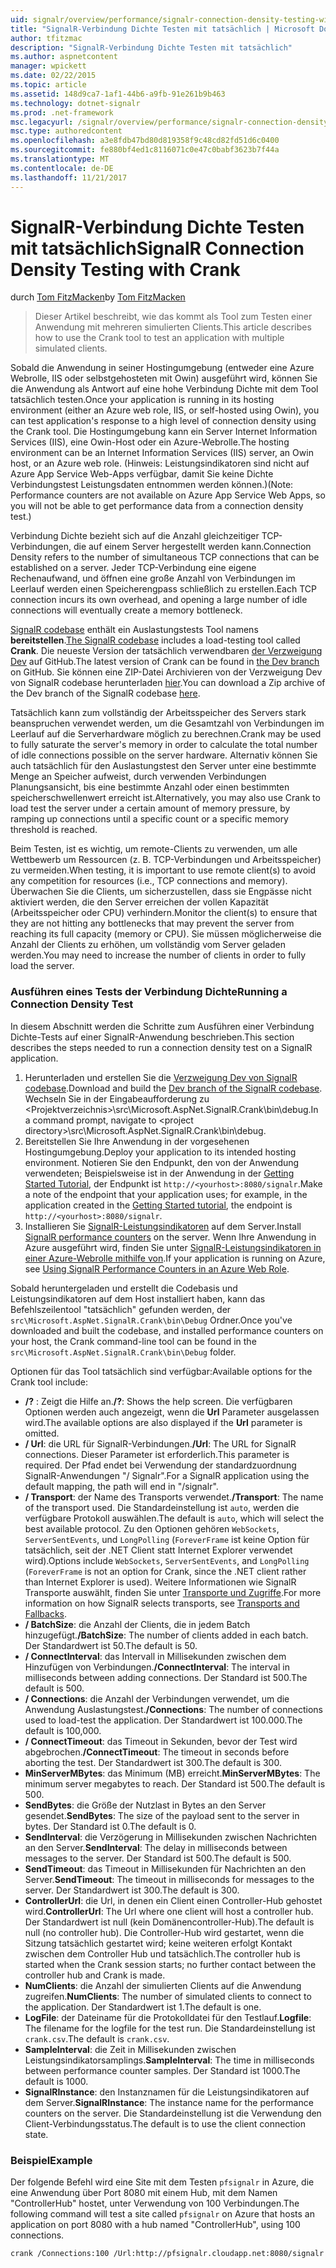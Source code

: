 ```yaml
---
uid: signalr/overview/performance/signalr-connection-density-testing-with-crank
title: "SignalR-Verbindung Dichte Testen mit tatsächlich | Microsoft Docs"
author: tfitzmac
description: "SignalR-Verbindung Dichte Testen mit tatsächlich"
ms.author: aspnetcontent
manager: wpickett
ms.date: 02/22/2015
ms.topic: article
ms.assetid: 148d9ca7-1af1-44b6-a9fb-91e261b9b463
ms.technology: dotnet-signalr
ms.prod: .net-framework
msc.legacyurl: /signalr/overview/performance/signalr-connection-density-testing-with-crank
msc.type: authoredcontent
ms.openlocfilehash: a3e8fdb47bd80d819358f9c48cd82fd51d6c0400
ms.sourcegitcommit: fe880bf4ed1c8116071c0e47c0babf3623b7f44a
ms.translationtype: MT
ms.contentlocale: de-DE
ms.lasthandoff: 11/21/2017
---
```

<a name="signalr-connection-density-testing-with-crank"></a><span data-ttu-id="47d18-103">SignalR-Verbindung Dichte Testen mit tatsächlich</span><span class="sxs-lookup"><span data-stu-id="47d18-103">SignalR Connection Density Testing with Crank</span></span>
====================
<span data-ttu-id="47d18-104">durch [Tom FitzMacken](https://github.com/tfitzmac)</span><span class="sxs-lookup"><span data-stu-id="47d18-104">by [Tom FitzMacken](https://github.com/tfitzmac)</span></span>

> <span data-ttu-id="47d18-105">Dieser Artikel beschreibt, wie das kommt als Tool zum Testen einer Anwendung mit mehreren simulierten Clients.</span><span class="sxs-lookup"><span data-stu-id="47d18-105">This article describes how to use the Crank tool to test an application with multiple simulated clients.</span></span>


<span data-ttu-id="47d18-106">Sobald die Anwendung in seiner Hostingumgebung (entweder eine Azure Webrolle, IIS oder selbstgehosteten mit Owin) ausgeführt wird, können Sie die Anwendung als Antwort auf eine hohe Verbindung Dichte mit dem Tool tatsächlich testen.</span><span class="sxs-lookup"><span data-stu-id="47d18-106">Once your application is running in its hosting environment (either an Azure web role, IIS, or self-hosted using Owin), you can test application's response to a high level of connection density using the Crank tool.</span></span> <span data-ttu-id="47d18-107">Die Hostingumgebung kann ein Server Internet Information Services (IIS), eine Owin-Host oder ein Azure-Webrolle.</span><span class="sxs-lookup"><span data-stu-id="47d18-107">The hosting environment can be an Internet Information Services (IIS) server, an Owin host, or an Azure web role.</span></span> <span data-ttu-id="47d18-108">(Hinweis: Leistungsindikatoren sind nicht auf Azure App Service Web-Apps verfügbar, damit Sie keine Dichte Verbindungstest Leistungsdaten entnommen werden können.)</span><span class="sxs-lookup"><span data-stu-id="47d18-108">(Note: Performance counters are not available on Azure App Service Web Apps, so you will not be able to get performance data from a connection density test.)</span></span>

<span data-ttu-id="47d18-109">Verbindung Dichte bezieht sich auf die Anzahl gleichzeitiger TCP-Verbindungen, die auf einem Server hergestellt werden kann.</span><span class="sxs-lookup"><span data-stu-id="47d18-109">Connection Density refers to the number of simultaneous TCP connections that can be established on a server.</span></span> <span data-ttu-id="47d18-110">Jeder TCP-Verbindung eine eigene Rechenaufwand, und öffnen eine große Anzahl von Verbindungen im Leerlauf werden einen Speicherengpass schließlich zu erstellen.</span><span class="sxs-lookup"><span data-stu-id="47d18-110">Each TCP connection incurs its own overhead, and opening a large number of idle connections will eventually create a memory bottleneck.</span></span>

<span data-ttu-id="47d18-111">[SignalR codebase](https://github.com/signalr/signalr) enthält ein Auslastungstests Tool namens **bereitstellen**.</span><span class="sxs-lookup"><span data-stu-id="47d18-111">[The SignalR codebase](https://github.com/signalr/signalr) includes a load-testing tool called **Crank**.</span></span> <span data-ttu-id="47d18-112">Die neueste Version der tatsächlich verwendbaren [der Verzweigung Dev](https://github.com/SignalR/signalr/tree/dev) auf GitHub.</span><span class="sxs-lookup"><span data-stu-id="47d18-112">The latest version of Crank can be found in [the Dev branch](https://github.com/SignalR/signalr/tree/dev) on GitHub.</span></span> <span data-ttu-id="47d18-113">Sie können eine ZIP-Datei Archivieren von der Verzweigung Dev von SignalR codebase herunterladen [hier](https://github.com/SignalR/SignalR/archive/dev.zip).</span><span class="sxs-lookup"><span data-stu-id="47d18-113">You can download a Zip archive of the Dev branch of the SignalR codebase [here](https://github.com/SignalR/SignalR/archive/dev.zip).</span></span>

<span data-ttu-id="47d18-114">Tatsächlich kann zum vollständig der Arbeitsspeicher des Servers stark beanspruchen verwendet werden, um die Gesamtzahl von Verbindungen im Leerlauf auf die Serverhardware möglich zu berechnen.</span><span class="sxs-lookup"><span data-stu-id="47d18-114">Crank may be used to fully saturate the server's memory in order to calculate the total number of idle connections possible on the server hardware.</span></span> <span data-ttu-id="47d18-115">Alternativ können Sie auch tatsächlich für den Auslastungstest den Server unter eine bestimmte Menge an Speicher aufweist, durch verwenden Verbindungen Planungsansicht, bis eine bestimmte Anzahl oder einen bestimmten speicherschwellenwert erreicht ist.</span><span class="sxs-lookup"><span data-stu-id="47d18-115">Alternatively, you may also use Crank to load test the server under a certain amount of memory pressure, by ramping up connections until a specific count or a specific memory threshold is reached.</span></span>

<span data-ttu-id="47d18-116">Beim Testen, ist es wichtig, um remote-Clients zu verwenden, um alle Wettbewerb um Ressourcen (z. B. TCP-Verbindungen und Arbeitsspeicher) zu vermeiden.</span><span class="sxs-lookup"><span data-stu-id="47d18-116">When testing, it is important to use remote client(s) to avoid any competition for resources (i.e., TCP connections and memory).</span></span> <span data-ttu-id="47d18-117">Überwachen Sie die Clients, um sicherzustellen, dass sie Engpässe nicht aktiviert werden, die den Server erreichen der vollen Kapazität (Arbeitsspeicher oder CPU) verhindern.</span><span class="sxs-lookup"><span data-stu-id="47d18-117">Monitor the client(s) to ensure that they are not hitting any bottlenecks that may prevent the server from reaching its full capacity (memory or CPU).</span></span> <span data-ttu-id="47d18-118">Sie müssen möglicherweise die Anzahl der Clients zu erhöhen, um vollständig vom Server geladen werden.</span><span class="sxs-lookup"><span data-stu-id="47d18-118">You may need to increase the number of clients in order to fully load the server.</span></span>

### <a name="running-a-connection-density-test"></a><span data-ttu-id="47d18-119">Ausführen eines Tests der Verbindung Dichte</span><span class="sxs-lookup"><span data-stu-id="47d18-119">Running a Connection Density Test</span></span>

<span data-ttu-id="47d18-120">In diesem Abschnitt werden die Schritte zum Ausführen einer Verbindung Dichte-Tests auf einer SignalR-Anwendung beschrieben.</span><span class="sxs-lookup"><span data-stu-id="47d18-120">This section describes the steps needed to run a connection density test on a SignalR application.</span></span>

1. <span data-ttu-id="47d18-121">Herunterladen und erstellen Sie die [Verzweigung Dev von SignalR codebase](https://github.com/SignalR/SignalR/archive/dev.zip).</span><span class="sxs-lookup"><span data-stu-id="47d18-121">Download and build the [Dev branch of the SignalR codebase](https://github.com/SignalR/SignalR/archive/dev.zip).</span></span> <span data-ttu-id="47d18-122">Wechseln Sie in der Eingabeaufforderung zu &lt;Projektverzeichnis&gt;\src\Microsoft.AspNet.SignalR.Crank\bin\debug.</span><span class="sxs-lookup"><span data-stu-id="47d18-122">In a command prompt, navigate to &lt;project directory&gt;\src\Microsoft.AspNet.SignalR.Crank\bin\debug.</span></span>
2. <span data-ttu-id="47d18-123">Bereitstellen Sie Ihre Anwendung in der vorgesehenen Hostingumgebung.</span><span class="sxs-lookup"><span data-stu-id="47d18-123">Deploy your application to its intended hosting environment.</span></span> <span data-ttu-id="47d18-124">Notieren Sie den Endpunkt, den von der Anwendung verwendeten; Beispielsweise ist in der Anwendung in der [Getting Started Tutorial](../getting-started/tutorial-getting-started-with-signalr.md), der Endpunkt ist `http://<yourhost>:8080/signalr`.</span><span class="sxs-lookup"><span data-stu-id="47d18-124">Make a note of the endpoint that your application uses; for example, in the application created in the [Getting Started tutorial](../getting-started/tutorial-getting-started-with-signalr.md), the endpoint is `http://<yourhost>:8080/signalr`.</span></span>
3. <span data-ttu-id="47d18-125">Installieren Sie [SignalR-Leistungsindikatoren](signalr-performance.md#perfcounters) auf dem Server.</span><span class="sxs-lookup"><span data-stu-id="47d18-125">Install [SignalR performance counters](signalr-performance.md#perfcounters) on the server.</span></span> <span data-ttu-id="47d18-126">Wenn Ihre Anwendung in Azure ausgeführt wird, finden Sie unter [SignalR-Leistungsindikatoren in einer Azure-Webrolle mithilfe von](using-signalr-performance-counters-in-an-azure-web-role.md).</span><span class="sxs-lookup"><span data-stu-id="47d18-126">If your application is running on Azure, see [Using SignalR Performance Counters in an Azure Web Role](using-signalr-performance-counters-in-an-azure-web-role.md).</span></span>

<span data-ttu-id="47d18-127">Sobald heruntergeladen und erstellt die Codebasis und Leistungsindikatoren auf dem Host installiert haben, kann das Befehlszeilentool "tatsächlich" gefunden werden, der `src\Microsoft.AspNet.SignalR.Crank\bin\Debug` Ordner.</span><span class="sxs-lookup"><span data-stu-id="47d18-127">Once you've downloaded and built the codebase, and installed performance counters on your host, the Crank command-line tool can be found in the `src\Microsoft.AspNet.SignalR.Crank\bin\Debug` folder.</span></span>

<span data-ttu-id="47d18-128">Optionen für das Tool tatsächlich sind verfügbar:</span><span class="sxs-lookup"><span data-stu-id="47d18-128">Available options for the Crank tool include:</span></span>

- <span data-ttu-id="47d18-129">**/?** : Zeigt die Hilfe an.</span><span class="sxs-lookup"><span data-stu-id="47d18-129">**/?**: Shows the help screen.</span></span> <span data-ttu-id="47d18-130">Die verfügbaren Optionen werden auch angezeigt, wenn die **Url** Parameter ausgelassen wird.</span><span class="sxs-lookup"><span data-stu-id="47d18-130">The available options are also displayed if the **Url** parameter is omitted.</span></span>
- <span data-ttu-id="47d18-131">**/ Url**: die URL für SignalR-Verbindungen.</span><span class="sxs-lookup"><span data-stu-id="47d18-131">**/Url**: The URL for SignalR connections.</span></span> <span data-ttu-id="47d18-132">Dieser Parameter ist erforderlich.</span><span class="sxs-lookup"><span data-stu-id="47d18-132">This parameter is required.</span></span> <span data-ttu-id="47d18-133">Der Pfad endet bei Verwendung der standardzuordnung SignalR-Anwendungen "/ Signalr".</span><span class="sxs-lookup"><span data-stu-id="47d18-133">For a SignalR application using the default mapping, the path will end in "/signalr".</span></span>
- <span data-ttu-id="47d18-134">**/ Transport**: der Name des Transports verwendet.</span><span class="sxs-lookup"><span data-stu-id="47d18-134">**/Transport**: The name of the transport used.</span></span> <span data-ttu-id="47d18-135">Die Standardeinstellung ist `auto`, werden die verfügbare Protokoll auswählen.</span><span class="sxs-lookup"><span data-stu-id="47d18-135">The default is `auto`, which will select the best available protocol.</span></span> <span data-ttu-id="47d18-136">Zu den Optionen gehören `WebSockets`, `ServerSentEvents`, und `LongPolling` (`ForeverFrame` ist keine Option für tatsächlich, seit der .NET Client statt Internet Explorer verwendet wird).</span><span class="sxs-lookup"><span data-stu-id="47d18-136">Options include `WebSockets`, `ServerSentEvents`, and `LongPolling` (`ForeverFrame` is not an option for Crank, since the .NET client rather than Internet Explorer is used).</span></span> <span data-ttu-id="47d18-137">Weitere Informationen wie SignalR Transporte auswählt, finden Sie unter [Transporte und Zugriffe](../getting-started/introduction-to-signalr.md#transports).</span><span class="sxs-lookup"><span data-stu-id="47d18-137">For more information on how SignalR selects transports, see [Transports and Fallbacks](../getting-started/introduction-to-signalr.md#transports).</span></span>
- <span data-ttu-id="47d18-138">**/ BatchSize**: die Anzahl der Clients, die in jedem Batch hinzugefügt.</span><span class="sxs-lookup"><span data-stu-id="47d18-138">**/BatchSize**: The number of clients added in each batch.</span></span> <span data-ttu-id="47d18-139">Der Standardwert ist 50.</span><span class="sxs-lookup"><span data-stu-id="47d18-139">The default is 50.</span></span>
- <span data-ttu-id="47d18-140">**/ ConnectInterval**: das Intervall in Millisekunden zwischen dem Hinzufügen von Verbindungen.</span><span class="sxs-lookup"><span data-stu-id="47d18-140">**/ConnectInterval**: The interval in milliseconds between adding connections.</span></span> <span data-ttu-id="47d18-141">Der Standard ist 500.</span><span class="sxs-lookup"><span data-stu-id="47d18-141">The default is 500.</span></span>
- <span data-ttu-id="47d18-142">**/ Connections**: die Anzahl der Verbindungen verwendet, um die Anwendung Auslastungstest.</span><span class="sxs-lookup"><span data-stu-id="47d18-142">**/Connections**: The number of connections used to load-test the application.</span></span> <span data-ttu-id="47d18-143">Der Standardwert ist 100.000.</span><span class="sxs-lookup"><span data-stu-id="47d18-143">The default is 100,000.</span></span>
- <span data-ttu-id="47d18-144">**/ ConnectTimeout**: das Timeout in Sekunden, bevor der Test wird abgebrochen.</span><span class="sxs-lookup"><span data-stu-id="47d18-144">**/ConnectTimeout**: The timeout in seconds before aborting the test.</span></span> <span data-ttu-id="47d18-145">Der Standardwert ist 300.</span><span class="sxs-lookup"><span data-stu-id="47d18-145">The default is 300.</span></span>
- <span data-ttu-id="47d18-146">**MinServerMBytes**: das Minimum (MB) erreicht.</span><span class="sxs-lookup"><span data-stu-id="47d18-146">**MinServerMBytes**: The minimum server megabytes to reach.</span></span> <span data-ttu-id="47d18-147">Der Standard ist 500.</span><span class="sxs-lookup"><span data-stu-id="47d18-147">The default is 500.</span></span>
- <span data-ttu-id="47d18-148">**SendBytes**: die Größe der Nutzlast in Bytes an den Server gesendet.</span><span class="sxs-lookup"><span data-stu-id="47d18-148">**SendBytes**: The size of the payload sent to the server in bytes.</span></span> <span data-ttu-id="47d18-149">Der Standard ist 0.</span><span class="sxs-lookup"><span data-stu-id="47d18-149">The default is 0.</span></span>
- <span data-ttu-id="47d18-150">**SendInterval**: die Verzögerung in Millisekunden zwischen Nachrichten an den Server.</span><span class="sxs-lookup"><span data-stu-id="47d18-150">**SendInterval**: The delay in milliseconds between messages to the server.</span></span> <span data-ttu-id="47d18-151">Der Standard ist 500.</span><span class="sxs-lookup"><span data-stu-id="47d18-151">The default is 500.</span></span>
- <span data-ttu-id="47d18-152">**SendTimeout**: das Timeout in Millisekunden für Nachrichten an den Server.</span><span class="sxs-lookup"><span data-stu-id="47d18-152">**SendTimeout**: The timeout in milliseconds for messages to the server.</span></span> <span data-ttu-id="47d18-153">Der Standardwert ist 300.</span><span class="sxs-lookup"><span data-stu-id="47d18-153">The default is 300.</span></span>
- <span data-ttu-id="47d18-154">**ControllerUrl**: die Url, in denen ein Client einen Controller-Hub gehostet wird.</span><span class="sxs-lookup"><span data-stu-id="47d18-154">**ControllerUrl**: The Url where one client will host a controller hub.</span></span> <span data-ttu-id="47d18-155">Der Standardwert ist null (kein Domänencontroller-Hub).</span><span class="sxs-lookup"><span data-stu-id="47d18-155">The default is null (no controller hub).</span></span> <span data-ttu-id="47d18-156">Die Controller-Hub wird gestartet, wenn die Sitzung tatsächlich gestartet wird; keine weiteren erfolgt Kontakt zwischen dem Controller Hub und tatsächlich.</span><span class="sxs-lookup"><span data-stu-id="47d18-156">The controller hub is started when the Crank session starts; no further contact between the controller hub and Crank is made.</span></span>
- <span data-ttu-id="47d18-157">**NumClients**: die Anzahl der simulierten Clients auf die Anwendung zugreifen.</span><span class="sxs-lookup"><span data-stu-id="47d18-157">**NumClients**: The number of simulated clients to connect to the application.</span></span> <span data-ttu-id="47d18-158">Der Standardwert ist 1.</span><span class="sxs-lookup"><span data-stu-id="47d18-158">The default is one.</span></span>
- <span data-ttu-id="47d18-159">**LogFile**: der Dateiname für die Protokolldatei für den Testlauf.</span><span class="sxs-lookup"><span data-stu-id="47d18-159">**Logfile**: The filename for the logfile for the test run.</span></span> <span data-ttu-id="47d18-160">Die Standardeinstellung ist `crank.csv`.</span><span class="sxs-lookup"><span data-stu-id="47d18-160">The default is `crank.csv`.</span></span>
- <span data-ttu-id="47d18-161">**SampleInterval**: die Zeit in Millisekunden zwischen Leistungsindikatorsamplings.</span><span class="sxs-lookup"><span data-stu-id="47d18-161">**SampleInterval**: The time in milliseconds between performance counter samples.</span></span> <span data-ttu-id="47d18-162">Der Standard ist 1000.</span><span class="sxs-lookup"><span data-stu-id="47d18-162">The default is 1000.</span></span>
- <span data-ttu-id="47d18-163">**SignalRInstance**: den Instanznamen für die Leistungsindikatoren auf dem Server.</span><span class="sxs-lookup"><span data-stu-id="47d18-163">**SignalRInstance**: The instance name for the performance counters on the server.</span></span> <span data-ttu-id="47d18-164">Die Standardeinstellung ist die Verwendung den Client-Verbindungsstatus.</span><span class="sxs-lookup"><span data-stu-id="47d18-164">The default is to use the client connection state.</span></span>

### <a name="example"></a><span data-ttu-id="47d18-165">Beispiel</span><span class="sxs-lookup"><span data-stu-id="47d18-165">Example</span></span>

<span data-ttu-id="47d18-166">Der folgende Befehl wird eine Site mit dem Testen `pfsignalr` in Azure, die eine Anwendung über Port 8080 mit einem Hub, mit dem Namen "ControllerHub" hostet, unter Verwendung von 100 Verbindungen.</span><span class="sxs-lookup"><span data-stu-id="47d18-166">The following command will test a site called `pfsignalr` on Azure that hosts an application on port 8080 with a hub named "ControllerHub", using 100 connections.</span></span>

`crank /Connections:100 /Url:http://pfsignalr.cloudapp.net:8080/signalr`

